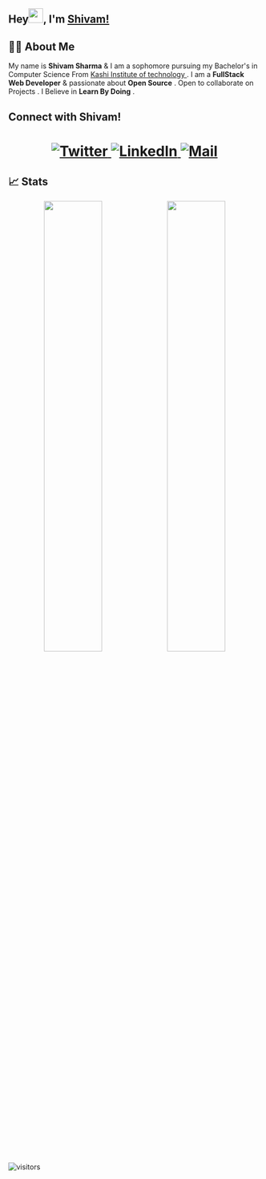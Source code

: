
 ## Hey<img src="https://github.com/TheDudeThatCode/TheDudeThatCode/blob/master/Assets/Hi.gif" width="29px">,  I'm [Shivam!](https://bio.link/shivams) 

## 👨‍💻 About Me

My name is **Shivam Sharma** & I am a sophomore pursuing my Bachelor's in Computer Science From [Kashi Institute of technology ](https://www.kashiit.ac.in/) . I am a **FullStack Web Developer** & passionate about **Open Source** . Open to collaborate on Projects . I Believe in **Learn By Doing** . 

## Connect with Shivam!

<h1 align = "center">
  
  <a href="https://twitter.com/meshivamsharma" target="_blank"><img alt="Twitter" title="Twitter" src="https://img.shields.io/badge/-Twitter-1DA1F2?style=for-the-badge&logo=twitter&logoColor=white"/>
</a> <a href="https://www.linkedin.com/in/meshivamsharma/" target="_blank"><img alt="LinkedIn" title="LinkedIn" src="https://img.shields.io/badge/LinkedIn-%230077B5.svg?&style=for-the-badge&logo=linkedin&logoColor=white"/>
<a href="mailto:meshivam81@gmail.com" target="_blank"><img alt="Mail" title="Mail" src="https://img.shields.io/badge/-Email-c14438?style=for-the-badge&logo=Gmail&logoColor=white">
</a>
</h1>

 ## 📈 Stats

<p align="center">
  
  <img width="48%" src="https://github-readme-stats.vercel.app/api?username=shivam-sharma7&show_icons=true&theme=tokyonight" />
  <img width="48%" src="https://github-readme-streak-stats.herokuapp.com/?user=shivam-sharma7&theme=tokyonight" />
</p>
<br>

![visitors](https://visitor-badge.laobi.icu/badge?page_id=shivam-sharma7.shivam-sharma7)
